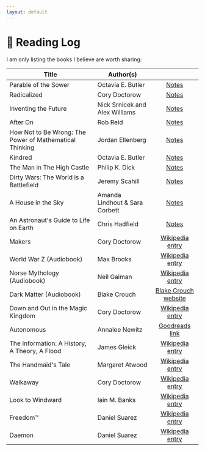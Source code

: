 ```yaml
---
layout: default
---
```


# 📖 Reading Log

I am only listing the books I believe are worth sharing:

| Title                                                    | Author(s)                      |                                                                                                |
|----------------------------------------------------------|--------------------------------|:----------------------------------------------------------------------------------------------:|
| Parable of the Sower                                     | Octavia E. Butler              |                              [Notes](/posts/parable-of-the-sower)                              |
| Radicalized                                              | Cory Doctorow                  |                                  [Notes](/posts/radicalized)                                   |
| Inventing the Future                                     | Nick Srnicek and Alex Williams |                              [Notes](/posts/inventing-the-future)                              |
| After On                                                 | Rob Reid                       |                                    [Notes](/posts/after-on)                                    |
| How Not to Be Wrong: The Power  of Mathematical Thinking | Jordan Ellenberg               |                              [Notes](/posts/how-not-to-be-wrong)                               |
| Kindred                                                  | Octavia E. Butler              |                                    [Notes](/posts/kindred)                                     |
| The Man in The High Castle                               | Philip K. Dick                 |                               [Notes](/posts/man-in-high-castle)                               |
| Dirty Wars: The World is a Battlefield                   | Jeremy Scahill                 |                                   [Notes](/posts/dirty-wars)                                   |
| A House in the Sky                                       | Amanda Lindhout & Sara Corbett |                                [Notes](/posts/house-in-the-sky)                                |
| An Astronaut's Guide to Life on Earth                    | Chris Hadfield                 |                            [Notes](/posts/astronauts-guide-to-life)                            |
| Makers                                                   | Cory Doctorow                  |                [Wikipedia entry](https://en.wikipedia.org/wiki/Makers_(novel))                 |
| World War Z (Audiobook)                                  | Max Brooks                     |                  [Wikipedia entry](https://en.wikipedia.org/wiki/World_War_Z)                  |
| Norse Mythology (Audiobook)                              | Neil Gaiman                    |         [Wikipedia entry](https://en.wikipedia.org/wiki/Norse_Mythology_(Neil_Gaiman))         |
| Dark Matter (Audiobook)                                  | Blake Crouch                   |                 [Blake Crouch website](http://blakecrouch.com/dark-matter.php)                 |
| Down and Out in the Magic Kingdom                        | Cory Doctorow                  |       [Wikipedia entry](https://en.wikipedia.org/wiki/Down_and_Out_in_the_Magic_Kingdom)       |
| Autonomous                                               | Annalee Newitz                 |           [Goodreads link](https://www.goodreads.com/book/show/28209634-autonomous)            |
| The Information: A History, A Theory, A Flood            | James Gleick                   | [Wikipedia entry](https://en.wikipedia.org/wiki/The_Information:_A_History,_a_Theory,_a_Flood) |
| The Handmaid's Tale                                      | Margaret Atwood                |             [Wikipedia entry](https://en.wikipedia.org/wiki/The_Handmaid%27s_Tale)             |
| Walkaway                                                 | Cory Doctorow                  |           [Wikipedia entry](https://en.wikipedia.org/wiki/Walkaway_(Doctorow_novel))           |
| Look to Windward                                         | Iain M. Banks                  |               [Wikipedia entry](https://en.wikipedia.org/wiki/Look_to_Windward)                |
| Freedom™                                                 | Daniel Suarez                  |               [Wikipedia entry](https://en.wikipedia.org/wiki/Freedom%E2%84%A2)                |
| Daemon                                                   | Daniel Suarez                  |             [Wikipedia entry](https://en.wikipedia.org/wiki/Daemon_(novel_series))             |

